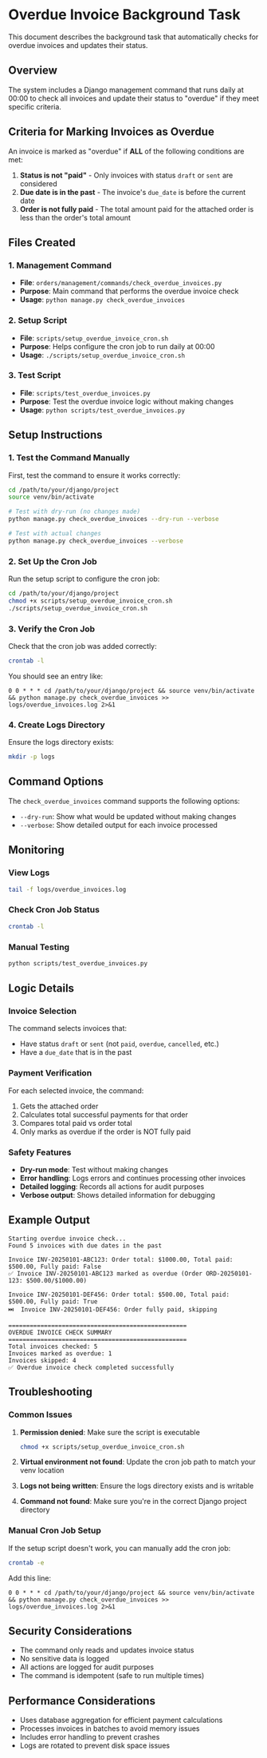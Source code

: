 # Overdue Invoice Background Task

This document describes the background task that automatically checks for overdue invoices and updates their status.

## Overview

The system includes a Django management command that runs daily at 00:00 to check all invoices and update their status to "overdue" if they meet specific criteria.

## Criteria for Marking Invoices as Overdue

An invoice is marked as "overdue" if **ALL** of the following conditions are met:

1. **Status is not "paid"** - Only invoices with status `draft` or `sent` are considered
2. **Due date is in the past** - The invoice's `due_date` is before the current date
3. **Order is not fully paid** - The total amount paid for the attached order is less than the order's total amount

## Files Created

### 1. Management Command
- **File**: `orders/management/commands/check_overdue_invoices.py`
- **Purpose**: Main command that performs the overdue invoice check
- **Usage**: `python manage.py check_overdue_invoices`

### 2. Setup Script
- **File**: `scripts/setup_overdue_invoice_cron.sh`
- **Purpose**: Helps configure the cron job to run daily at 00:00
- **Usage**: `./scripts/setup_overdue_invoice_cron.sh`

### 3. Test Script
- **File**: `scripts/test_overdue_invoices.py`
- **Purpose**: Test the overdue invoice logic without making changes
- **Usage**: `python scripts/test_overdue_invoices.py`

## Setup Instructions

### 1. Test the Command Manually

First, test the command to ensure it works correctly:

```bash
cd /path/to/your/django/project
source venv/bin/activate

# Test with dry-run (no changes made)
python manage.py check_overdue_invoices --dry-run --verbose

# Test with actual changes
python manage.py check_overdue_invoices --verbose
```

### 2. Set Up the Cron Job

Run the setup script to configure the cron job:

```bash
cd /path/to/your/django/project
chmod +x scripts/setup_overdue_invoice_cron.sh
./scripts/setup_overdue_invoice_cron.sh
```

### 3. Verify the Cron Job

Check that the cron job was added correctly:

```bash
crontab -l
```

You should see an entry like:
```
0 0 * * * cd /path/to/your/django/project && source venv/bin/activate && python manage.py check_overdue_invoices >> logs/overdue_invoices.log 2>&1
```

### 4. Create Logs Directory

Ensure the logs directory exists:

```bash
mkdir -p logs
```

## Command Options

The `check_overdue_invoices` command supports the following options:

- `--dry-run`: Show what would be updated without making changes
- `--verbose`: Show detailed output for each invoice processed

## Monitoring

### View Logs
```bash
tail -f logs/overdue_invoices.log
```

### Check Cron Job Status
```bash
crontab -l
```

### Manual Testing
```bash
python scripts/test_overdue_invoices.py
```

## Logic Details

### Invoice Selection
The command selects invoices that:
- Have status `draft` or `sent` (not `paid`, `overdue`, `cancelled`, etc.)
- Have a `due_date` that is in the past

### Payment Verification
For each selected invoice, the command:
1. Gets the attached order
2. Calculates total successful payments for that order
3. Compares total paid vs order total
4. Only marks as overdue if the order is NOT fully paid

### Safety Features
- **Dry-run mode**: Test without making changes
- **Error handling**: Logs errors and continues processing other invoices
- **Detailed logging**: Records all actions for audit purposes
- **Verbose output**: Shows detailed information for debugging

## Example Output

```
Starting overdue invoice check...
Found 5 invoices with due dates in the past

Invoice INV-20250101-ABC123: Order total: $1000.00, Total paid: $500.00, Fully paid: False
✅ Invoice INV-20250101-ABC123 marked as overdue (Order ORD-20250101-123: $500.00/$1000.00)

Invoice INV-20250101-DEF456: Order total: $500.00, Total paid: $500.00, Fully paid: True
⏭️  Invoice INV-20250101-DEF456: Order fully paid, skipping

==================================================
OVERDUE INVOICE CHECK SUMMARY
==================================================
Total invoices checked: 5
Invoices marked as overdue: 1
Invoices skipped: 4
✅ Overdue invoice check completed successfully
```

## Troubleshooting

### Common Issues

1. **Permission denied**: Make sure the script is executable
   ```bash
   chmod +x scripts/setup_overdue_invoice_cron.sh
   ```

2. **Virtual environment not found**: Update the cron job path to match your venv location

3. **Logs not being written**: Ensure the logs directory exists and is writable

4. **Command not found**: Make sure you're in the correct Django project directory

### Manual Cron Job Setup

If the setup script doesn't work, you can manually add the cron job:

```bash
crontab -e
```

Add this line:
```
0 0 * * * cd /path/to/your/django/project && source venv/bin/activate && python manage.py check_overdue_invoices >> logs/overdue_invoices.log 2>&1
```

## Security Considerations

- The command only reads and updates invoice status
- No sensitive data is logged
- All actions are logged for audit purposes
- The command is idempotent (safe to run multiple times)

## Performance Considerations

- Uses database aggregation for efficient payment calculations
- Processes invoices in batches to avoid memory issues
- Includes error handling to prevent crashes
- Logs are rotated to prevent disk space issues 